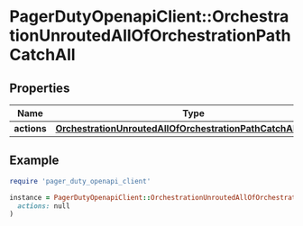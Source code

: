# PagerDutyOpenapiClient::OrchestrationUnroutedAllOfOrchestrationPathCatchAll

## Properties

| Name | Type | Description | Notes |
| ---- | ---- | ----------- | ----- |
| **actions** | [**OrchestrationUnroutedAllOfOrchestrationPathCatchAllActions**](OrchestrationUnroutedAllOfOrchestrationPathCatchAllActions.md) |  | [optional] |

## Example

```ruby
require 'pager_duty_openapi_client'

instance = PagerDutyOpenapiClient::OrchestrationUnroutedAllOfOrchestrationPathCatchAll.new(
  actions: null
)
```

